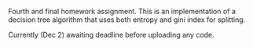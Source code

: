 Fourth and final homework assignment. This is an implementation of a decision tree algorithm that uses both entropy and gini index for splitting.

Currently (Dec 2) awaiting deadline before uploading any code.
